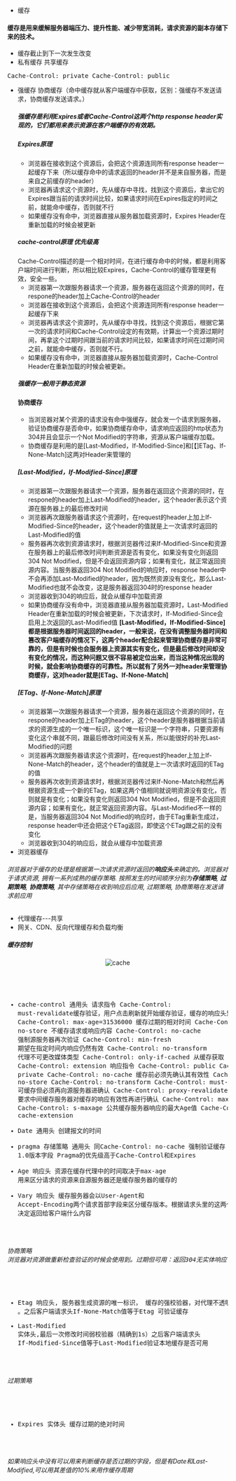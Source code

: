 - 缓存
#### 缓存是用来缓解服务器端压力、提升性能、减少带宽消耗，请求资源的副本存储下来的技术。
- 缓存截止到下一次发生改变
- 私有缓存 共享缓存
<pre>Cache-Control: private Cache-Control: public</pre>
- 强缓存 协商缓存（命中缓存就从客户端缓存中获取，区别：强缓存不发送请求，协商缓存发送请求。）
  ##### 强缓存是利用Expires或者Cache-Control这两个http response header实现的，它们都用来表示资源在客户端缓存的有效期。
  ##### Expires原理
  - 浏览器在接收到这个资源后，会把这个资源连同所有response header一起缓存下来（所以缓存命中的请求返回的header并不是来自服务器，而是来自之前缓存的header）
  - 浏览器再请求这个资源时，先从缓存中寻找，找到这个资源后，拿出它的Expires跟当前的请求时间比较，如果请求时间在Expires指定的时间之前，就能命中缓存，否则就不行
  - 如果缓存没有命中，浏览器直接从服务器加载资源时，Expires Header在重新加载的时候会被更新
  ##### cache-control原理 优先级高
  Cache-Control描述的是一个相对时间，在进行缓存命中的时候，都是利用客户端时间进行判断，所以相比较Expires，Cache-Control的缓存管理更有效，安全一些。
  - 浏览器第一次跟服务器请求一个资源，服务器在返回这个资源的同时，在respone的header加上Cache-Control的header
  - 浏览器在接收到这个资源后，会把这个资源连同所有response header一起缓存下来
  - 浏览器再请求这个资源时，先从缓存中寻找，找到这个资源后，根据它第一次的请求时间和Cache-Control设定的有效期，计算出一个资源过期时间，再拿这个过期时间跟当前的请求时间比较，如果请求时间在过期时间之前，就能命中缓存，否则就不行。
  - 如果缓存没有命中，浏览器直接从服务器加载资源时，Cache-Control Header在重新加载的时候会被更新。
  ##### 强缓存一般用于静态资源
  #### 协商缓存
  - 当浏览器对某个资源的请求没有命中强缓存，就会发一个请求到服务器，验证协商缓存是否命中，如果协商缓存命中，请求响应返回的http状态为304并且会显示一个Not Modified的字符串，资源从客户端缓存加载。
  - 协商缓存是利用的是[Last-Modified，If-Modified-Since]和[【]ETag、If-None-Match]这两对Header来管理的
  ##### [Last-Modified，If-Modified-Since]原理
  - 浏览器第一次跟服务器请求一个资源，服务器在返回这个资源的同时，在respone的header加上Last-Modified的header，这个header表示这个资源在服务器上的最后修改时间
  - 浏览器再次跟服务器请求这个资源时，在request的header上加上If-Modified-Since的header，这个header的值就是上一次请求时返回的Last-Modified的值
  - 服务器再次收到资源请求时，根据浏览器传过来If-Modified-Since和资源在服务器上的最后修改时间判断资源是否有变化，如果没有变化则返回304 Not Modified，但是不会返回资源内容；如果有变化，就正常返回资源内容。当服务器返回304 Not Modified的响应时，response header中不会再添加Last-Modified的header，因为既然资源没有变化，那么Last-Modified也就不会改变，这是服务器返回304时的response header
  - 浏览器收到304的响应后，就会从缓存中加载资源
  - 如果协商缓存没有命中，浏览器直接从服务器加载资源时，Last-Modified Header在重新加载的时候会被更新，下次请求时，If-Modified-Since会启用上次返回的Last-Modified值
  <b>[Last-Modified，If-Modified-Since]都是根据服务器时间返回的header，一般来说，在没有调整服务器时间和篡改客户端缓存的情况下，这两个header配合起来管理协商缓存是非常可靠的，但是有时候也会服务器上资源其实有变化，但是最后修改时间却没有变化的情况，而这种问题又很不容易被定位出来，而当这种情况出现的时候，就会影响协商缓存的可靠性。所以就有了另外一对header来管理协商缓存，这对header就是[ETag、If-None-Match]</b>
  ##### [ETag、If-None-Match]原理
  - 浏览器第一次跟服务器请求一个资源，服务器在返回这个资源的同时，在respone的header加上ETag的header，这个header是服务器根据当前请求的资源生成的一个唯一标识，这个唯一标识是一个字符串，只要资源有变化这个串就不同，跟最后修改时间没有关系，所以能很好的补充Last-Modified的问题
  - 浏览器再次跟服务器请求这个资源时，在request的header上加上If-None-Match的header，这个header的值就是上一次请求时返回的ETag的值
  - 服务器再次收到资源请求时，根据浏览器传过来If-None-Match和然后再根据资源生成一个新的ETag，如果这两个值相同就说明资源没有变化，否则就是有变化；如果没有变化则返回304 Not Modified，但是不会返回资源内容；如果有变化，就正常返回资源内容。与Last-Modified不一样的是，当服务器返回304 Not Modified的响应时，由于ETag重新生成过，response header中还会把这个ETag返回，即使这个ETag跟之前的没有变化
  - 浏览器收到304的响应后，就会从缓存中加载资源
- 浏览器缓存
###### 浏览器对于缓存的处理是根据第一次请求资源时返回的<b>响应头</b>来确定的。浏览器对于请求资源, 拥有一系列成熟的缓存策略. 按照发生的时间顺序分别为<b>存储策略</b>, <b>过期策略</b>, <b>协商策略</b>, 其中存储策略在收到响应后应用, 过期策略, 协商策略在发送请求前应用
- 代理缓存---共享
- 网关、CDN、反向代理缓存和负载均衡
##### 缓存控制

<p align="center">
<img src="../img/cache.svg" alt="cache">
</p>
<pre> 

- cache-control 通用头
  请求指令
  Cache-Control: must-revalidate缓存验证，用户点击刷新就开始缓存验证，缓存的响应头里面有该字段
  Cache-Control: max-age=31536000 缓存过期的相对时间
  Cache-Control: no-store  不缓存请求或响应内容
  Cache-Control: no-cache  强制源服务器再次验证
  Cache-Control: min-fresh 期望在指定时间内响应仍然有效
  Cache-Control: no-transform   代理不可更改媒体类型
  Cache-Control: only-if-cached 从缓存获取
  Cache-Control: extension
  响应指令
  Cache-Control: public
  Cache-Control: private
  Cache-Control: no-cache     缓存前必须先确认其有效性
  Cache-Control: no-store
  Cache-Control: no-transform
  Cache-Control: must-revalidate 可缓存但必须再向源服务器进确认
  Cache-Control: proxy-revalidate 要求中间缓存服务器对缓存的响应有效性再进行确认
  Cache-Control: max-age
  Cache-Control: s-maxage 公共缓存服务器响应的最大Age值
  Cache-Control: cache-extension 
- Date 通用头 创建报文的时间
- pragma 存储策略 通用头 同Cache-Control: no-cache 强制验证缓存 1.0版本字段 Pragma的优先级高于Cache-Control和Expires
- Age 响应头 资源在缓存代理中的时间取决于max-age 用来区分请求的资源来自源服务器还是缓存服务器的缓存的
- Vary 响应头 缓存服务器会以User-Agent和 Accept-Encoding两个请求首部字段来区分缓存版本。根据请求头里的这两个字段来
决定返回给客户端什么内容 

###### 协商策略 浏览器对资源做重新检查验证的时候会使用到。过期但可用：返回304无实体响应；过期不可用：返回请求实体
- Etag 响应头, 服务器生成资源的唯一标识， 缓存的强校验器，对代理不透明 。之后客户端请求头If-None-Match值等于Etag 可验证缓存
- Last-Modified 实体头,最后一次修改时间弱校验器（精确到1s）之后客户端请求头 If-Modified-Since值等于Last-Modified验证本地缓存是否可用
###### 过期策略
- Expires 实体头 缓存过期的绝对时间
</pre>

###### 如果响应头中没有可以用来判断缓存是否过期的字段，但是有Date和Last-Modified,可以用其差值的10%来用作缓存周期
